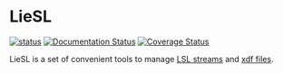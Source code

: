 # LieSL

[![status](https://github.com/pyreiz/pyliesl/workflows/pytest/badge.svg)](https://github.com/pyreiz/pyliesl/actions) [![Documentation Status](https://readthedocs.org/projects/pyliesl/badge/?version=latest)](https://pyliesl.readthedocs.io/en/latest/?badge=latest) [![Coverage Status](https://coveralls.io/repos/github/pyreiz/pyliesl/badge.svg?branch=master)](https://coveralls.io/github/pyreiz/pyliesl?branch=master)

LieSL is a set of convenient tools to manage [LSL streams](https://labstreaminglayer.readthedocs.io/) and [xdf files](https://github.com/sccn/xdf/wiki/Specifications).